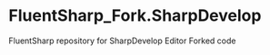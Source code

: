 FluentSharp_Fork.SharpDevelop
=============================

FluentSharp repository for SharpDevelop Editor Forked code 
